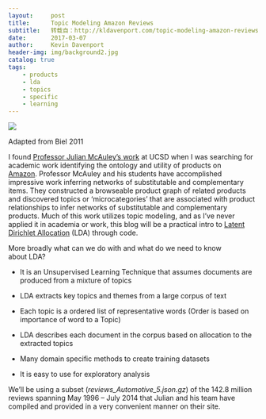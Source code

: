 ```yaml
---
layout:     post
title:      Topic Modeling Amazon Reviews
subtitle:   转载自：http://kldavenport.com/topic-modeling-amazon-reviews/
date:       2017-03-07
author:     Kevin Davenport
header-img: img/background2.jpg
catalog: true
tags:
    - products
    - lda
    - topics
    - specific
    - learning
---
```


[![](http://34.211.1.181/wp-content/uploads/2017/03/Blei-lda-2011-940x457.png)
](http://34.211.1.181/wp-content/uploads/2017/03/Blei-lda-2011.png)

Adapted from Biel 2011

I found [Professor Julian McAuley’s work](http://cseweb.ucsd.edu/~jmcauley) at UCSD when I was searching for academic work identifying the ontology and utility of products on [Amazon](http://amazon.com/.). Professor McAuley and his students have accomplished impressive work inferring networks of substitutable and complementary items. They constructed a browseable product graph of related products and discovered topics or ‘microcategories’ that are associated with product relationships to infer networks of substitutable and complementary products. Much of this work utilizes topic modeling, and as I’ve never applied it in academia or work, this blog will be a practical intro to [Latent Dirichlet Allocation](https://en.wikipedia.org/wiki/Latent_Dirichlet_allocation) (LDA) through code.

More broadly what can we do with and what do we need to know about LDA?

- It is an Unsupervised Learning Technique that assumes documents are produced from a mixture of topics

- LDA extracts key topics and themes from a large corpus of text

- Each topic is a ordered list of representative words (Order is based on importance of word to a Topic)

- LDA describes each document in the corpus based on allocation to the extracted topics

- Many domain specific methods to create training datasets

- It is easy to use for exploratory analysis


We’ll be using a subset (*reviews_Automotive_5.json.gz*) of the 142.8 million reviews spanning May 1996 – July 2014 that Julian and his team have compiled and provided in a very convenient manner on their site.
